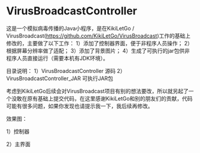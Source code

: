 # VirusBroadcastController
这是一个模拟病毒传播的Java小程序，是在KikiLetGo / VirusBroadcast(https://github.com/KikiLetGo/VirusBroadcast)工作的基础上修改的，主要做了以下工作：
1）添加了控制器界面，便于非程序人员操作；
2）根据屏幕分辨率做了适配；
3）添加了背景图片；
4）生成了可执行的jar包供非程序人员直接运行（需要本机有JDK环境）。

目录说明：
1）VirusBroadcastController 源码
2）VirusBroadcastController_JAR 可执行JAR包

考虑到KikiLetGo后续会对VirusBroadcast项目有别的想法要改，所以就另起了一个没敢在原有基础上提交代码，在这里感谢KikiLetGo和别的朋友们的贡献，代码可能有很多问题，如果你发现也请提示我一下，我后续再修改。

效果图：

1）控制器

2）主界面
